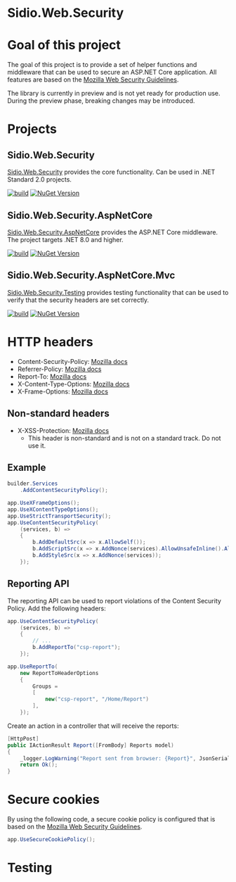 # Sidio.Web.Security

# Goal of this project
The goal of this project is to provide a set of helper functions and middleware that can be used to secure an ASP.NET Core application.
All features are based on the [Mozilla Web Security Guidelines](https://infosec.mozilla.org/guidelines/web_security).

The library is currently in preview and is not yet ready for production use. During the preview phase,
breaking changes may be introduced.

# Projects
## Sidio.Web.Security
[Sidio.Web.Security](https://www.nuget.org/packages/Sidio.Web.Security/) provides the core functionality. Can be used in .NET Standard 2.0 projects.

[![build](https://github.com/marthijn/Sidio.Web.Security/actions/workflows/build.yml/badge.svg)](https://github.com/marthijn/Sidio.Web.Security/actions/workflows/build.yml)
[![NuGet Version](https://img.shields.io/nuget/v/Sidio.Web.Security)](https://www.nuget.org/packages/Sidio.Web.Security/)

## Sidio.Web.Security.AspNetCore
[Sidio.Web.Security.AspNetCore](https://www.nuget.org/packages/Sidio.Web.Security.AspNetCore/) provides the ASP.NET Core middleware. The project targets .NET 8.0 and higher.

[![build](https://github.com/marthijn/Sidio.Web.Security/actions/workflows/build.yml/badge.svg)](https://github.com/marthijn/Sidio.Web.Security/actions/workflows/build.yml)
[![NuGet Version](https://img.shields.io/nuget/v/Sidio.Web.Security.AspNetCore)](https://www.nuget.org/packages/Sidio.Web.Security.AspNetCore/)

## Sidio.Web.Security.AspNetCore.Mvc
[Sidio.Web.Security.Testing](https://www.nuget.org/packages/Sidio.Web.Security.AspNetCore.Mvc/) provides testing 
functionality that can be used to verify that the security headers are set correctly.

[![build](https://github.com/marthijn/Sidio.Web.Security/actions/workflows/build.yml/badge.svg)](https://github.com/marthijn/Sidio.Web.Security/actions/workflows/build.yml)
[![NuGet Version](https://img.shields.io/nuget/v/Sidio.Web.Security.Testing)](https://www.nuget.org/packages/Sidio.Web.Security.Testing/)

# HTTP headers
- Content-Security-Policy: [Mozilla docs](https://developer.mozilla.org/en-US/docs/Web/HTTP/Headers/Content-Security-Policy)
- Referrer-Policy: [Mozilla docs](https://developer.mozilla.org/en-US/docs/Web/HTTP/Headers/Referrer-Policy)
- Report-To: [Mozilla docs](https://developer.mozilla.org/en-US/docs/Web/HTTP/Headers/Report-To)
- X-Content-Type-Options: [Mozilla docs](https://developer.mozilla.org/en-US/docs/Web/HTTP/Headers/X-Content-Type-Options)
- X-Frame-Options: [Mozilla docs](https://developer.mozilla.org/en-US/docs/Web/HTTP/Headers/X-Frame-Options)

## Non-standard headers
- X-XSS-Protection: [Mozilla docs](https://developer.mozilla.org/en-US/docs/Web/HTTP/Headers/X-XSS-Protection)
  - This header is non-standard and is not on a standard track. Do not use it.

## Example
```csharp
builder.Services
    .AddContentSecurityPolicy();
```

```csharp
app.UseXFrameOptions();
app.UseXContentTypeOptions();
app.UseStrictTransportSecurity();
app.UseContentSecurityPolicy(
    (services, b) =>
    {
        b.AddDefaultSrc(x => x.AllowSelf());
        b.AddScriptSrc(x => x.AddNonce(services).AllowUnsafeInline().AllowUrl("https://cdn.example.com"));
        b.AddStyleSrc(x => x.AddNonce(services));
    });
```

## Reporting API
The reporting API can be used to report violations of the Content Security Policy. Add the following headers:
```csharp
app.UseContentSecurityPolicy(
    (services, b) =>
    {
        // ...
        b.AddReportTo("csp-report");
    });

app.UseReportTo(
    new ReportToHeaderOptions
    {
        Groups =
        [
            new("csp-report", "/Home/Report")
        ],
    });
```
Create an action in a controller that will receive the reports:
```csharp
[HttpPost]
public IActionResult Report([FromBody] Reports model)
{
    _logger.LogWarning("Report sent from browser: {Report}", JsonSerializer.Serialize(model));
    return Ok();
}
```

# Secure cookies
By using the following code, a secure cookie policy is configured that is based 
on the [Mozilla Web Security Guidelines](https://infosec.mozilla.org/guidelines/web_security).
```csharp
app.UseSecureCookiePolicy();
```

# Testing